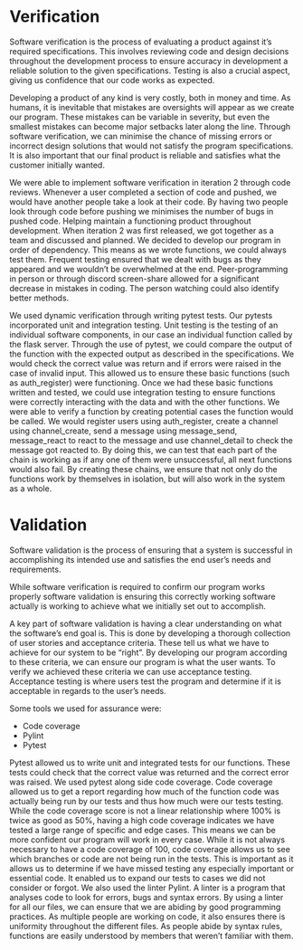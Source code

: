 # Verification

Software verification is the process of evaluating a product against it’s required specifications. This involves reviewing code and design decisions throughout the development process to ensure accuracy in development a reliable solution to the given specifications. Testing is also a crucial aspect, giving us confidence that our code works as expected.   

Developing a product of any kind is very costly, both in money and time. As humans, it is inevitable that mistakes are oversights will appear as we create our program. These mistakes can be variable in severity, but even the smallest mistakes can become major setbacks later along the line. Through software verification, we can minimise the chance of missing errors or incorrect design solutions that would not satisfy the program specifications. It is also important that our final product is reliable and satisfies what the customer initially wanted.

We were able to implement software verification in iteration 2 through code reviews. Whenever a user completed a section of code and pushed, we would have another people take a look at their code. By having two people look through code before pushing we minimises the number of bugs in pushed code. Helping maintain a functioning product throughout development. When iteration 2 was first released, we got together as a team and discussed and planned. We decided to develop our program in order of dependency. This means as we wrote functions, we could always test them. Frequent testing ensured that we dealt with bugs as they appeared and we wouldn’t be overwhelmed at the end. Peer-programming in person or through discord screen-share allowed for a significant decrease in mistakes in coding. The person watching could also identify better methods. 

We used dynamic verification through writing pytest tests. Our pytests incorporated unit and integration testing. Unit testing is the testing of an individual software components, in our case an individual function called by the flask server. Through the use of pytest, we could compare the output of the function with the expected output as described in the specifications. We would check the correct value was return and if errors were raised in the case of invalid input. This allowed us to ensure these basic functions (such as auth_register) were functioning. Once we had these basic functions written and tested, we could use integration testing to ensure functions were correctly interacting with the data and with the other functions. We were able to verify a function by creating potential cases the function would be called. We would register users using auth_register, create a channel using channel_create, send a message using message_send, message_react to react to the message and use channel_detail to check the message got reacted to. By doing this, we can test that each part of the chain is working as if any one of them were unsuccessful, all next functions would also fail. By creating these chains, we ensure that not only do the functions work by themselves in isolation, but will also work in the system as a whole.  

# Validation
Software validation is the process of ensuring that a system is successful in accomplishing its intended use and satisfies the end user’s needs and requirements. 

While software verification is required to confirm our program works properly software validation is ensuring this correctly working software actually is working to achieve what we initially set out to accomplish. 

A key part of software validation is having a clear understanding on what the software’s end goal is. This is done by developing a thorough collection of user stories and acceptance criteria. These tell us what we have to achieve for our system to be “right”. By developing our program according to these criteria, we can ensure our program is what the user wants. To verify we achieved these criteria we can use acceptance testing. Acceptance testing is where users test the program and determine if it is acceptable in regards to the user’s needs.    

Some tools we used for assurance were:
* Code coverage
* Pylint
* Pytest

Pytest allowed us to write unit and integrated tests for our functions. These tests could check that the correct value was returned and the correct error was raised. We used pytest along side code coverage. Code coverage allowed us to get a report regarding how much of the function code was actually being run by our tests and thus how much were our tests testing. While the code coverage score is not a linear relationship where 100% is twice as good as 50%, having a high code coverage indicates we have tested a large range of specific and edge cases. This means we can be more confident our program will work in every case. While it is not always necessary to have a code coverage of 100, code coverage allows us to see which branches or code are not being run in the tests. This is important as it allows us to determine if we have missed testing any especially important or essential code. It enabled us to expand our tests to cases we did not consider or forgot. We also used the linter Pylint. A linter is a program that analyses code to look for errors, bugs and syntax errors. By using a linter for all our files, we can ensure that we are abiding by good programming practices. As multiple people are working on code, it also ensures there is uniformity throughout the different files. As people abide by syntax rules, functions are easily understood by members that weren’t familiar with them.    

